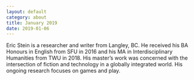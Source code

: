 ```yaml
---
layout: default
category: about
title: January 2019
date: 2019-01-06
---
```


Eric Stein is a researcher and writer from Langley, BC. He received his BA Honours in English from SFU in 2016 and his MA in Interdisciplinary Humanities from TWU in 2018. His master’s work was concerned with the intersection of fiction and technology in a globally integrated world. His ongoing research focuses on games and play.
